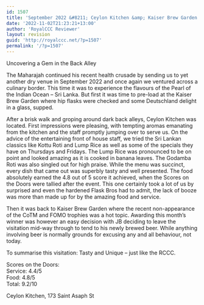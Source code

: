```yaml
---
id: 1507
title: 'September 2022 &#8211; Ceylon Kitchen &amp; Kaiser Brew Garden'
date: '2022-11-02T21:23:21+13:00'
author: 'RoyalCCC Reviewer'
layout: revision
guid: 'http://royalccc.net/?p=1507'
permalink: '/?p=1507'
---
```


Uncovering a Gem in the Back Alley

The Maharajah continued his recent health crusade by sending us to yet another dry venue in September 2022 and once again we ventured across a culinary border. This time it was to experience the flavours of the Pearl of the Indian Ocean – Sri Lanka. But first it was time to pre-load at the Kaiser Brew Garden where hip flasks were checked and some Deutschland delight in a glass, supped.

After a brisk walk and groping around dark back alleys, Ceylon Kitchen was located. First impressions were pleasing, with tempting aromas emanating from the kitchen and the staff promptly jumping over to serve us. On the advice of the entertaining front of house staff, we tried the Sri Lankan classics like Kottu Roti and Lump Rice as well as some of the specials they have on Thursdays and Fridays. The Lump Rice was pronounced to be on point and looked amazing as it is cooked in banana leaves. The Godamba Roti was also singled out for high praise. While the menu was succinct, every dish that came out was superbly tasty and well presented. The food absolutely earned the 4.8 out of 5 score it achieved, when the Scores on the Doors were tallied after the event. This one certainly took a lot of us by surprised and even the hardened Flask Bros had to admit, the lack of booze was more than made up for by the amazing food and service.

Then it was back to Kaiser Brew Garden where the recent non-appearance of the CoTM and FOMO trophies was a hot topic. Awarding this month’s winner was however an easy decision with JB deciding to leave the visitation mid-way through to tend to his newly brewed beer. While anything involving beer is normally grounds for excusing any and all behaviour, not today.

To summarise this visitation: Tasty and Unique – just like the RCCC.

Scores on the Doors:  
Service: 4.4/5  
Food: 4.8/5  
Total: 9.2/10

Ceylon Kitchen, 173 Saint Asaph St
